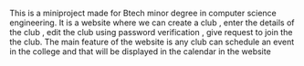 This is a miniproject made for Btech minor degree in computer science engineering. It is a website where we can create a club , enter the details of the club , edit the club using password verification , give request to join the 
the club. The main feature of the website is any club can schedule an event in the college and that will be displayed in the calendar in the website
